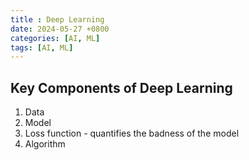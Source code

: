 ```yaml
---
title : Deep Learning
date: 2024-05-27 +0800
categories: [AI, ML]
tags: [AI, ML]
---
```


## Key Components of Deep Learning
1. Data
2. Model
3. Loss function - quantifies the badness of the model
4. Algorithm